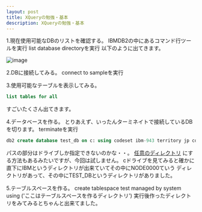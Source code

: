 ```yaml
---
layout: post
title: XQueryの勉強・基本
description: XQueryの勉強・基本
---
```

1.現在使用可能なDBのリストを確認する。
IBMDB2の中にあるコマンド行ツールを実行
list database directoryを実行
以下のように出てきます。

![image]({{site.baseurl}}/assets/images/2009_10_3/1-1.jpg)

2.DBに接続してみる。
connect to sampleを実行

3.使用可能なテーブルを表示してみる。
```sql
list tables for all
```
すごいたくさん出てきます。

4.データベースを作る。
とりあえず、いったんターミネイトで接続しているDBを切ります。
terminateを実行
```sql
db2 create database test_db on c: using codeset ibm-943 territory jp collate using identity
```
パスの部分はドライブしか指定できないのかな・・。
[任意のディレクトリ](http://db2.jugem.cc/?eid=1008) にする方法もあるみたいですが、今回は試しません。
cドライブを見てみると確かに直下にIBMというディレクトリが出来ていてその中にNODE0000ていう
ディレクトリがあって、その中にTEST_DBというディレクトリがありました。

5.テーブルスペースを作る。
create tablespace test managed by system using ('ここはテーブルスペースを作るディレクトリ')
実行後作ったディレクトリをみてみるとちゃんと出来てました。
